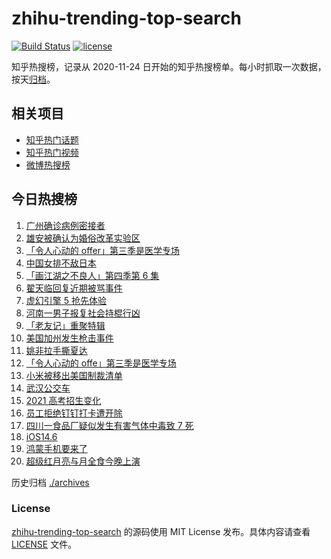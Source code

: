 # zhihu-trending-top-search

[![Build Status](https://github.com/justjavac/zhihu-trending-top-search/workflows/ci/badge.svg?branch=main)](https://github.com/justjavac/zhihu-trending-top-search/actions)
[![license](https://img.shields.io/github/license/justjavac/zhihu-trending-top-search)](https://github.com/justjavac/zhihu-trending-top-search/blob/main/LICENSE)

知乎热搜榜，记录从 2020-11-24 日开始的知乎热搜榜单。每小时抓取一次数据，按天[归档](./archives)。

## 相关项目

- [知乎热门话题](https://github.com/justjavac/zhihu-trending-hot-questions)
- [知乎热门视频](https://github.com/justjavac/zhihu-trending-hot-video)
- [微博热搜榜](https://github.com/justjavac/weibo-trending-hot-search)

## 今日热搜榜

<!-- BEGIN -->
<!-- 最后更新时间 Thu May 27 2021 17:27:34 GMT+0800 (China Standard Time) -->

1. [广州确诊病例密接者](https://www.zhihu.com/search?q=广州疫情)
2. [雄安被确认为婚俗改革实验区](https://www.zhihu.com/search?q=雄安)
3. [「令人心动的 offer」第三季是医学专场](https://www.zhihu.com/search?q=令人心动的offer第三季)
4. [中国女排不敌日本](https://www.zhihu.com/search?q=中国女排)
5. [「画江湖之不良人」第四季第 6 集](https://www.zhihu.com/search?q=画江湖之不良人第四季)
6. [翟天临回复近期被骂事件](https://www.zhihu.com/search?q=翟天临回复)
7. [虚幻引擎 5 抢先体验](https://www.zhihu.com/search?q=虚幻引擎5)
8. [河南一男子报复社会持棍行凶](https://www.zhihu.com/search?q=河南男子)
9. [「老友记」重聚特辑](https://www.zhihu.com/search?q=老友记重聚)
10. [美国加州发生枪击事件](https://www.zhihu.com/search?q=美国枪击)
11. [姚非拉手撕夏达](https://www.zhihu.com/search?q=夏达)
12. [「令人心动的 offe」第三季是医学专场](https://www.zhihu.com/search?q=令人心动的offer第三季)
13. [小米被移出美国制裁清单](https://www.zhihu.com/search?q=小米美国和解)
14. [武汉公交车](https://www.zhihu.com/search?q=武汉公交车)
15. [2021 高考招生变化](https://www.zhihu.com/search?q=高考招生)
16. [员工拒绝钉钉打卡遭开除](https://www.zhihu.com/search?q=员工拒绝打卡)
17. [四川一食品厂疑似发生有害气体中毒致 7 死](https://www.zhihu.com/search?q=四川食品厂)
18. [iOS14.6](https://www.zhihu.com/search?q=ios14.6)
19. [鸿蒙手机要来了](https://www.zhihu.com/search?q=华为鸿蒙)
20. [超级红月亮与月全食今晚上演](https://www.zhihu.com/search?q=超级红月亮)

<!-- END -->

历史归档 [./archives](./archives)

### License

[zhihu-trending-top-search](https://github.com/justjavac/zhihu-trending-top-search)
的源码使用 MIT License 发布。具体内容请查看 [LICENSE](./LICENSE) 文件。
